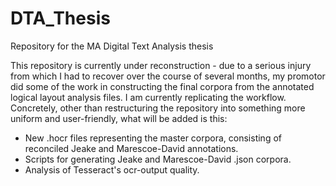 # DTA_Thesis
Repository for the MA Digital Text Analysis thesis

This repository is currently under reconstruction - due to a serious injury from which I had to recover over the course of several months, my promotor did some of the work in constructing the final corpora from the annotated logical layout analysis files. I am currently replicating the workflow. Concretely, other than restructuring the repository into something more uniform and user-friendly, what will be added is this:

+ New .hocr files representing the master corpora, consisting of reconciled Jeake and Marescoe-David annotations.
+ Scripts for generating Jeake and Marescoe-David .json corpora.
+ Analysis of Tesseract's ocr-output quality.

